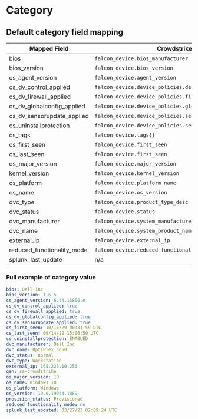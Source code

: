 # Category

## Default category field mapping

Mapped Field | Crowdstrike Event Field | Example value
------------ | ----------------------- | -------------
bios | `falcon_device.bios_manufacturer` | Dell Inc
bios_version | `falcon_device.bios_version` | 1.6.5
cs_agent_version | `falcon_device.agent_version` | 6.40.15406.0
cs_dv_control_applied | `falcon_device.device_policies.device_control.applied` | true
cs_dv_firewall_applied | `falcon_device.device_policies.firewall.applied` | true
cs_dv_globalconfig_applied | `falcon_device.device_policies.global_config.applied` | true
cs_dv_sensorupdate_applied | `falcon_device.device_policies.sensor_update.applied` | true
cs_uninstallprotection | `falcon_device.device_policies.sensor_update.uninstall_protection` | enabled
cs_tags | `falcon_device.tags{}` | n/a
cs_first_seen | `falcon_device.first_seen` | 02/14/22 09:52:05 MST
cs_last_seen | `falcon_device.first_seen` | 08/24/22 13:25:24 MDT
os_major_version | `falcon_device.major_version` | 10
kernel_version | `falcon_device.kernel_version` | 10.0.19044.1889
os_platform | `falcon_device.platform_name` | windows
os_name | `falcon_device.os_version` | windows 10
dvc_type | `falcon_device.product_type_desc` | workstation
dvc_status | `falcon_device.status` | normal
dvc_manufacturer | `falcon_device.system_manufacturer` | hp
dvc_name | `falcon_device.system_product_name` | hp_elitebook_850_g7_notebook_pc
external_ip | `falcon_device.external_ip` | 0.0.0.0
reduced_functionality_mode | `falcon_device.reduced_functionality_mode` | no
splunk_last_update | n/a | 08/26/22 18:54:42 MDT

### Full example of category value

```yaml
bios: Dell Inc
bios_version: 1.6.5
cs_agent_version: 6.44.15806.0
cs_dv_control_applied: true
cs_dv_firewall_applied: true
cs_dv_globalconfig_applied: true
cs_dv_sensorupdate_applied: true
cs_first_seen: 10/15/20 00:31:59 UTC
cs_last_seen: 09/14/22 15:06:50 UTC
cs_uninstallprotection: ENABLED
dvc_manufacturer: Dell Inc
dvc_name: OptiPlex 5050
dvc_status: normal
dvc_type: Workstation
external_ip: 165.225.10.253
gen: sa-crowdstrike
os_major_version: 10
os_name: Windows 10
os_platform: Windows
os_version: 10.0.19044.1889
provision_status: Provisioned
reduced_functionality_mode: no
splunk_last_updated: 03/27/23 02:09:24 UTC
```
